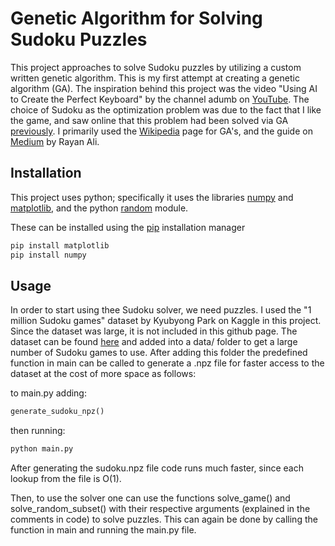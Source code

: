 # Genetic Algorithm for Solving Sudoku Puzzles

This project approaches to solve Sudoku puzzles by utilizing a custom written genetic algorithm. This is my first attempt at creating a genetic algorithm (GA). The inspiration behind this project was the video "Using AI to Create the Perfect Keyboard" by the channel adumb on [YouTube](https://www.youtube.com/watch?v=EOaPb9wrgDY&pp=ygUaZ2VuZXRpYyBhbGdvcml0aG0ga2V5Ym9hcmQ%3D). The choice of Sudoku as the optimization problem was due to the fact that I like the game, and saw online that this problem had been solved via GA [previously](https://nidragedd.github.io/sudoku-genetics/). I primarily used the [Wikipedia](https://en.wikipedia.org/wiki/Genetic_algorithm) page for GA's, and the guide on [Medium](https://medium.com/@Data_Aficionado_1083/genetic-algorithms-optimizing-success-through-evolutionary-computing-f4e7d452084f) by Rayan Ali.

## Installation

This project uses python; specifically it uses the libraries [numpy](https://numpy.org/) and [matplotlib](https://matplotlib.org/), and the python [random](https://docs.python.org/3/library/random.html) module.



 These can be installed using the [pip](https://pip.pypa.io/en/stable/) installation manager

```bash
pip install matplotlib
pip install numpy
```

## Usage

In order to start using thee Sudoku solver, we need puzzles. I used the "1 million Sudoku games" dataset by Kyubyong Park on Kaggle in this project. Since the dataset was large, it is not included in this github page. The dataset can be found [here](https://www.kaggle.com/datasets/bryanpark/sudoku) and added into a data/ folder to get a large number of Sudoku games to use. After adding this folder the predefined function in main can be called to generate a .npz file for faster access to the dataset at the cost of more space as follows:

to main.py adding:
```python
generate_sudoku_npz()

```
then running:

```bash
python main.py
```

After generating the sudoku.npz file code runs much faster, since each lookup from the file is O(1). 

Then, to use the solver one can use the functions solve_game() and solve_random_subset() with their respective arguments (explained in the comments in code) to solve puzzles. This can again be done by calling the function in main and running the main.py file. 